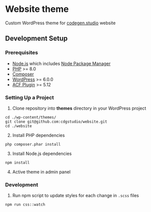 # Website theme

Custom WordPress theme for [codegen.studio](codegen.studio) website

## Development Setup

### Prerequisites

- [Node.js](https://nodejs.org/en/) which includes [Node Package Manager](https://docs.npmjs.com/getting-started)
- [PHP](https://www.php.net/) >= 8.0
- [Composer](https://getcomposer.org/)
- [WordPress](https://pl.wordpress.org/) >= 6.0.0
- [ACF Plugin](https://www.advancedcustomfields.com/) >= 5.12

### Setting Up a Project

1. Clone repository into **themes** directory in your WordPress project

```shell
cd ./wp-content/themes/
git clone git@github.com:cdgstudio/website.git
cd ./website
```

2. Install PHP dependencies

```shell
php composer.phar install
```

3. Install Node.js dependencies

```shell
npm install
```

4. Active theme in admin panel

### Development

1. Run npm script to update styles for each change in `.scss` files

```shell
npm run css::watch
```